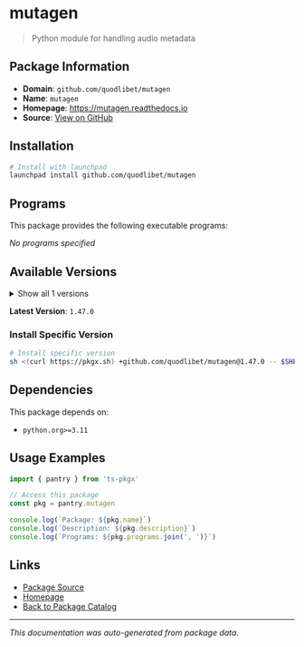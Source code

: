 # mutagen

> Python module for handling audio metadata

## Package Information

- **Domain**: `github.com/quodlibet/mutagen`
- **Name**: `mutagen`
- **Homepage**: https://mutagen.readthedocs.io
- **Source**: [View on GitHub](https://github.com/pkgxdev/pantry/tree/main/projects/github.com/quodlibet/mutagen/package.yml)

## Installation

```bash
# Install with launchpad
launchpad install github.com/quodlibet/mutagen
```

## Programs

This package provides the following executable programs:

*No programs specified*

## Available Versions

<details>
<summary>Show all 1 versions</summary>

- `1.47.0`

</details>

**Latest Version**: `1.47.0`

### Install Specific Version

```bash
# Install specific version
sh <(curl https://pkgx.sh) +github.com/quodlibet/mutagen@1.47.0 -- $SHELL -i
```

## Dependencies

This package depends on:

- `python.org>=3.11`

## Usage Examples

```typescript
import { pantry } from 'ts-pkgx'

// Access this package
const pkg = pantry.mutagen

console.log(`Package: ${pkg.name}`)
console.log(`Description: ${pkg.description}`)
console.log(`Programs: ${pkg.programs.join(', ')}`)
```

## Links

- [Package Source](https://github.com/pkgxdev/pantry/tree/main/projects/github.com/quodlibet/mutagen/package.yml)
- [Homepage](https://mutagen.readthedocs.io)
- [Back to Package Catalog](../../../package-catalog.md)

---

*This documentation was auto-generated from package data.*
